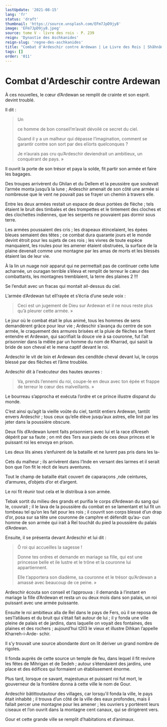 ```yaml
---
lastUpdate: '2021-08-15'
lang: 'fr'
status: 'draft'
thumbnail: 'https://source.unsplash.com/EFm7JpD9jy8'
image: 'EFm7JpD9jy8.jpeg'
source: tome V - livre des rois - P. 239
reign: 'Dynastie des Aschkanides'
reign-slug: 'regne-des-aschkanides'
title: "Combat d'Ardeschir contre Ardewan | Le Livre des Rois | Shâhnâmeh"
tags: []
order: '011'
---
```


<!-- LTeX: language=fr -->

# Combat d'Ardeschir contre Ardewan

À ces nouvelles, le cœur d’Ardewan se remplit de crainte et son esprit. devint troublé.

Il dit :

> Un
>
> ce homme de bon conseil’m’avait dévoilé ce secret du ciel.
>
> Quand il y a un malheur qui dépasse l’imagination, comment se garantir contre son sort par des elïorts quelconques ?
>
> Je n’aurais pas cru qu’Ardeschir deviendrait un ambitieux, un conquérant de pays. »

Il ouvrit la porte de son trésor et paya la solde, fit partir son armée et faire les bagages.

Des troupes arrivèrent du Ghilan et du Deîlem et la peussière que soulevait l’armée monta jusqu’à la lune ; Ardeschir amenait de son côté une armée si nombreuse que le vent ne pouvait pas se frayer un chemin à travers elle.

Entre les deux armées restait un espace de deux portées de flèche ; tels étaient le bruit des timbales et des trompettes et le tintement des cloches et des clochettes indiennes, que les serpents ne pouvaient pas dormir sous terre.

Les armées poussaient des cris ; les drapeaux étincelaient, les épées bleues semaient des têtes ; ce combat dura quarante jours et le monde devint étroit pour les sujets de ces rois ; les vivres de toute espèce manquaient, les roules pour les amener étaient obstruées, la surface de la plaine devenait comme une montagne par les amas de morts et les blessés étaient las de leur vie.

À la lin un nuage noir apparut qui ne permettait pas de continuer cette lutte acharnée, un ouragan terrible s’éleva et remplit de terreur le cæur des combattants, les montagnes tremblaient, la terre des plaines 2 !!!

Se l’enduit avec un fracas qui montait ail-dessus du ciel.

L’armée d’Ardewan tut ell’rayée et s’écria d’une seule voix :

> Ceci est un jugement de Dieu sur Ardewan et il ne nous reste plus qu’à pleurer cette armée. »

Le jour où le combat était le plus animé, tous les hommes de sens demandèrent grâce pour leur vie ; Ardeschir s’avança du centre de son armée, le craquement des armures brisées et la pluie de flèches se firent entendre et Ardewan, qui sacrifiait la douce vie à sa couronne, fut l’ait prisonnier dans la mêlée par un homme du nom de Kharrad, qui saisit la bride de son cheval et le mena captif devant le roi.

Ardeschir le vit de loin et Ardewan des cenditde cheval devant lui, le corps blessé par des flèches et l’âme troublée.

Ardeschir dit à l'exécuteur des hautes œuvres :

> Va, prends l’ennemi du roi, coupe-le en deux avec ton épée et frappe de terreur le cœur des malveillants. »

Le bourreau s’approcha et exécuta l’ordre et ce prince illustre disparut du monde.

C’est ainsi qu’agit la vieille voûte du ciel, tantôt entiers Ardewan, tantôt envers Ardeschir ; tous ceux qu’elle élève jusqu’aux astres, elle linit par les jeter dans la poussière obscure.

Deux fils d’Ardewan lurent faits prisonniers avec lui et la race d’Areseh dépérit par sa faute ; on mit des Ters aux pieds de ces deux princes et le puissant roi les envoya en prison.

Les deux lils aines s’enfuirent de la bataille et ne lurent pas pris dans les la-

Cets du malheur ; ils arrivèrent dans l’Inde en versant des larmes et il serait bon que l’on fit le récit de leurs aventures.

Tout le champ de bataille était couvert de caparaçons ,nde ceintures, d’armures, d’objets d’or et d’argent.

Le roi fit réunir tout cela et le distribua à son armée.

Tebak sortit du milieu des grands et purifia le corps d’Ardewan du sang qui le, couvrait ; il le lava de la poussière du combat en se lamentant et lui fit un tombeau tel qu’on les fait pour les rois ; il couvrit son corps blessé d’un drap d’or, posa sur sa tête une couronne de camphre et défendit qu’au-
cun homme de son armée qui irait à Reï touchât du pied la poussière du palais d’Ardewan.

Ensuite, il se présenta devant Ardeschir et lui dit :

> Ô roi qui accueilles la sagesse !
>
> Donne tes ordres et demande en mariage sa fille, qui est une princesse belle et ile lustre et le trône et la couronne lui appartiennent.
>
> Elle t’apportera son diadème, sa couronne et le trésor qu’Ardewan a amassé avec beaucoup de ce peine. »

Ardeschir écouta son conseil et l’approuva : il demanda à l’instant en mariage la fille d’Ardewan et resta un ou deux mois dans son palais, un roi puissant avec une armée puissante.

Ensuite le roi ambitieux alla de Reï dans le pays de Fers, où il se reposa de ses’l’atiâues et du bruit qui s’était fait autour de lui ; il y fonda une ville pleine de palais et de jardins, dans laquelle on voyait des fontaines, des plaines et des rochers ; aujourd’hui t2ll3 le vieux et illustre Dihkan l’appelle Kharreh-i-Arde-
schir.

Il s’y trouvait une source abondante dont on lit dériver un grand nombre de rigoles.

Il fonda auprès de cette source un temple de feu, dans lequel il fit revivre les fêtes de Mihrigan et de Sedeh ; autour s’étendaient des jardins, une place et des édifices qui formaient un établissement énorme.

Plus tard, lorsque ce savant, majestueux et puissant roi fut mort, le gouverneur de la frontière donna à cette ville le nom de Gour.

Ardeschir bâtittoutautour des villages, car lorsqu’il fonda la ville, le pays était inhabité ; il trouva d’un côté de la ville des eaux profondes, mais il fallait percer une montagne pour les amener ; les ouvriers y portèrent leurs ciseaux et l’on ouvrit dans la montagne cent canaux, qui se dirigèrent vers.

Gour et cette grande ville se remplit d’habitations et d’animaux.
